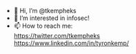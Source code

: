 - 👋 Hi, I’m @tkempheks
- 👀 I’m interested in infosec!
- 📫 How to reach me: <br />
https://twitter.com/tkempheks <br />
https://www.linkedin.com/in/tyronkemp/

<!---
canhastrytocode/canhastrytocode is a ✨ special ✨ repository because its `README.md` (this file) appears on your GitHub profile.
You can click the Preview link to take a look at your changes.
--->
